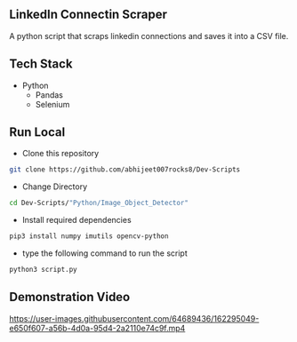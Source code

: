 ## LinkedIn Connectin Scraper

A python script that scraps linkedin connections and saves it into a CSV file.

## Tech Stack

* Python
	* Pandas
	* Selenium

## Run Local

* Clone this repository

```bash
git clone https://github.com/abhijeet007rocks8/Dev-Scripts
```

* Change Directory

```bash
cd Dev-Scripts/"Python/Image_Object_Detector"
```

* Install required dependencies
```bash
pip3 install numpy imutils opencv-python
```

* type the following command to run the script
```bash
python3 script.py
```

## Demonstration Video

https://user-images.githubusercontent.com/64689436/162295049-e650f607-a56b-4d0a-95d4-2a2110e74c9f.mp4

